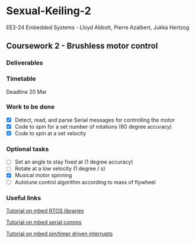 # Sexual-Keiling-2

EE3-24 Embedded Systems - Lloyd Abbott, Pierre Azalbert, Jukka Hertzog

## Coursework 2 - Brushless motor control

### Deliverables

### Timetable

Deadline 20 Mar

### Work to be done

- [x] Detect, read, and parse Serial messages for controlling the motor
- [x] Code to spin for a set number of rotations (60 degree accuracy)
- [x] Code to spin at a set velocity

### Optional tasks

- [ ] Set an angle to stay fixed at (1 degree accuracy)
- [ ] Rotate at a low velocity (1 degree / s)
- [x] Musical motor spinning
- [ ] Autotune control algorithm according to mass of flywheel

### Useful links
[Tutorial on mbed RTOS libraries](https://docs.mbed.com/docs/mbed-os-api-reference/en/latest/APIs/tasks/rtos/)

[Tutorial on mbed serial comms](https://docs.mbed.com/docs/mbed-os-api-reference/en/latest/APIs/interfaces/digital/Serial/)

[Tutorial on mbed pin/timer driven interrupts](https://docs.mbed.com/docs/mbed-os-api-reference/en/latest/APIs/io/InterruptIn/)

